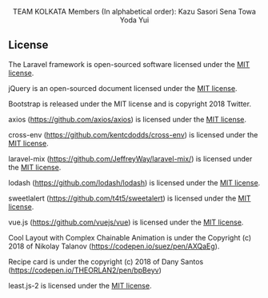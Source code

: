 <!--<p align="center"><img src="https://laravel.com/assets/img/components/logo-laravel.svg"></p>-->

<p align="center">
TEAM KOLKATA
Members (In alphabetical order):
Kazu
Sasori
Sena
Towa
Yoda
Yui
</p>


## License

The Laravel framework is open-sourced software licensed under the [MIT license](https://opensource.org/licenses/MIT).

jQuery is an open-sourced document licensed under the [MIT license](https://opensource.org/licenses/MIT).

Bootstrap is released under the MIT license and is copyright 2018 Twitter.

axios (https://github.com/axios/axios) is licensed under the [MIT license](https://opensource.org/licenses/MIT).

cross-env (https://github.com/kentcdodds/cross-env) is licensed under the [MIT license](https://opensource.org/licenses/MIT).

laravel-mix (https://github.com/JeffreyWay/laravel-mix/) is licensed under the [MIT license](https://opensource.org/licenses/MIT).

lodash (https://github.com/lodash/lodash) is licensed under the [MIT license](https://opensource.org/licenses/MIT).

sweetlalert (https://github.com/t4t5/sweetalert) is licensed under the [MIT license](https://opensource.org/licenses/MIT).

vue.js (https://github.com/vuejs/vue) is licensed under the [MIT license](https://opensource.org/licenses/MIT).

Cool Layout with Complex Chainable Animation is under the Copyright (c) 2018 of Nikolay Talanov (https://codepen.io/suez/pen/AXQaEg).

Recipe card is under the copyright (c) 2018 of Dany Santos (https://codepen.io/THEORLAN2/pen/bpBeyv)

least.js-2 is licensed under the [MIT license](https://opensource.org/licenses/MIT).
